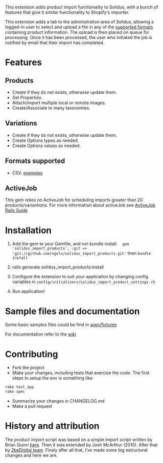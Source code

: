 
This extension adds product import functionality to Solidus, with a bunch of features that give it similar functionality to Shopify's importer.

This extension adds a tab to the administration area of Solidus, allowing a logged-in user to select and upload a file in any of the [supported formats](https://github.com/ngelx/solidus_import_products#Formats-supported) containing product information. The upload is then placed on queue for processing. Once it has been processed, the user who initiated the job is notified by email that their import has completed.


Features
==============

Products
-------------
* Create if they do not exists, otherwise update them.
* Set Properties.
* Attach/import multiple local or remote images.
* Create/Associate to many taxonomies.

Variations
------------
* Create if they do not exists, otherwise update them.
* Create Options types as needed.
* Create Options values as needed.

Formats supported
-----------
* CSV. [examples](spec/fixtures/)

ActiveJob
----------
This gem relies on ActiveJob for scheduling imports greater than 20 products/variantions. For more information about activeJob see [ActiveJob Rails Guide](http://guides.rubyonrails.org/active_job_basics.html)


Installation
==============
1. Add the gem to your Gemfile, and run bundle install.
    `gem 'solidus_import_products', :git => 'git://github.com/ngelx/solidus_import_products.git'` then `bundle install`

2. rails generate solidus_import_products:install

3. Configure the extension to suit your application by changing config variables in `config/initializers/solidus_import_product_settings.rb`

4. Run application!

Sample files and documentation
==============

Some basic samples files could be find in [spec/fixtures](spec/fixtures/)

For documentation refer to the [wiki](https://github.com/ngelx/solidus_import_products/wiki)

Contributing
=======

* Fork the project
* Make your changes, including tests that exercise the code. The first steps to setup the env is something like:

```ruby
rake test_app
rake spec
```

* Summarize your changes in CHANGELOG.md
* Make a pull request

History and attribution
==============
The product import script was based on a simple import script written by Brian Quinn [here](https://gist.github.com/31710). Then it was extended by Josh McArthur (2010). After that by [2beDigital team](https://github.com/2beDigital/solidus_import_products). 
Finaly after all that, I've made some big estructural changes and here we are.
